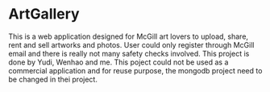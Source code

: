 # ArtGallery
This is a web application designed for McGill art lovers to upload, share, rent and sell artworks and photos. User could only register through McGill email and there is really not many safety checks involved. This project is done by Yudi, Wenhao and me. 
This poject could not be used as a commercial application and for reuse purpose, the mongodb project need to be changed in thei project. 
